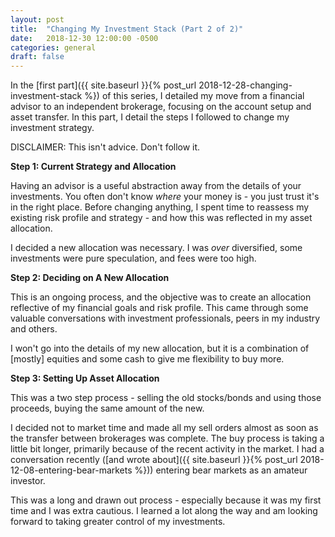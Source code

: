 ```yaml
---
layout: post
title:  "Changing My Investment Stack (Part 2 of 2)"
date:   2018-12-30 12:00:00 -0500
categories: general
draft: false
---
```


In the [first part]({{ site.baseurl }}{% post_url 2018-12-28-changing-investment-stack %}) of this series, I detailed my move from a financial advisor to an independent brokerage, focusing on the account setup and asset transfer. In this part, I detail the steps I followed to change my investment strategy.

DISCLAIMER: This isn't advice. Don't follow it. 

**Step 1: Current Strategy and Allocation**

Having an advisor is a useful abstraction away from the details of your investments. You often don't know _where_ your money is - you just trust it's in the right place. Before changing anything, I spent time to reassess my existing risk profile and strategy - and how this was reflected in my asset allocation.  

I decided a new allocation was necessary. I was _over_ diversified, some investments were pure speculation, and fees were too high. 

**Step 2: Deciding on A New Allocation**

This is an ongoing process, and the objective was to create an allocation reflective of my financial goals and risk profile. This came through some valuable conversations with investment professionals, peers in my industry and others. 

I won't go into the details of my new allocation, but it is a combination of [mostly] equities and some cash to give me flexibility to buy more.

**Step 3: Setting Up Asset Allocation**

This was a two step process - selling the old stocks/bonds and using those proceeds, buying the same amount of the new. 

I decided not to market time and made all my sell orders almost as soon as the transfer between brokerages was complete. The buy process is taking a little bit longer, primarily because of the recent activity in the market. I had a conversation recently ([and wrote about]({{ site.baseurl }}{% post_url 2018-12-08-entering-bear-markets %})) entering bear markets as an amateur investor.

This was a long and drawn out process - especially because it was my first time and I was extra cautious. I learned a lot along the way and am looking forward to taking greater control of my investments.